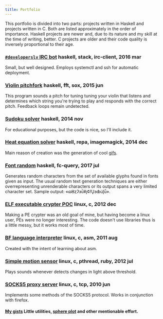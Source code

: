 ```yaml
---
title: Portfolio
---
```

<div id='code'>
This portfolio is divided into two parts: projects written in Haskell and projects written in C.
Both are listed approximately in the order of importance.
Haskell projects are newer and, due to its nature and my skill at the time of writing, better.
C projects are older and their code quality is inversely proportional to their age.

<div class='sep'></div>

### [`#developerslv` IRC bot](https://github.com/siers/zn) haskell, stack, irc-client, 2016 mar
Small, but well designed. Employs systemctl and ssh for automatic deployment.

### [Violin pitchfork](https://github.com/siers/violin-pitchfork) haskell, fft, sox, 2015 jun
This program sounds a pitch for tuning tuning your violin
that listens and determines which string you're trying to play and
responds with the correct pitch. Feedback loops remain undetected.

### [Sudoku solver](https://github.com/siers/sudoku-solver) haskell, 2014 nov
For educational purposes, but the code is nice, so I'll include it.

### [Heat equation solver](https://github.com/siers/parabolic-pde#pretty-pictures) haskell, repa, imagemagick, 2014 dec
Main reason of creation was the generation of cool [gifs](https://github.com/siers/parabolic-pde#pretty-pictures).

### [Font random](https://github.com/siers/font-random) haskell, fc-query, 2017 jul
Generates random characters from the set of available glyphs found in fonts given as input.
The usual random text generation techniques are either overrepresenting unrenderable characters
or its output spans a very limited character set. Sample output: «ɷȣȥʔɜǜ¥ȷ¢řŲɜȸúĮǖ».

<div class='sep'></div>

### [ELF executable crypter POC](https://github.com/siers/stoical) linux, c, 2012 dec
Making a PE crypter was an old goal of mine, but having become a linux user,
PEs were no longer interesting. The code doesn't use libraries thus is a little messy,
but it works most of time.

### [BF language interpreter](https://github.com/siers/bf) linux, c, asm, 2011 aug
Created with the intent of learning about asm.

### [Simple motion sensor](https://github.com/siers/voculus) linux, c, pthread, ruby, 2012 jul
Plays sounds whenever detects changes in light above threshold.

### [SOCKS5 proxy server](https://github.com/siers/ss5) linux, c, tcp, 2010 jun
Implements some methods of the SOCKS5 protocol. Works in conjunction with firefox.

<div class='sep'></div>

#### [My gists](https://gist.github.com/siers) Little utilities, [sphere plot](https://gist.github.com/siers/1923564ca206c1b36f47) and other mentionable effort.

</div>
